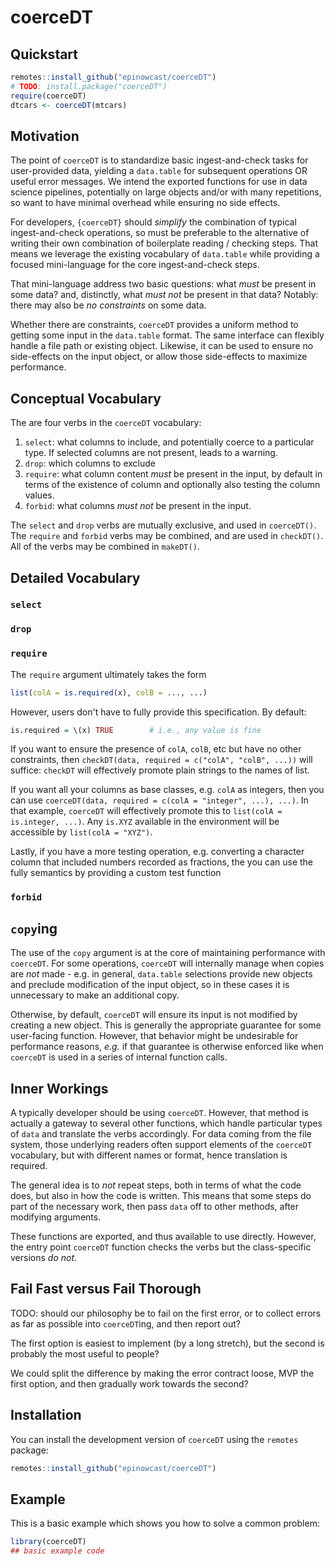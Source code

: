 
# coerceDT

<!-- badges: start -->
<!-- badges: end -->

## Quickstart

```r
remotes::install_github("epinowcast/coerceDT")
# TODO: install.package("coerceDT")
require(coerceDT)
dtcars <- coerceDT(mtcars)
```

## Motivation

The point of `coerceDT` is to standardize basic ingest-and-check tasks for user-provided data, yielding a `data.table` for subsequent operations OR useful error messages. We intend the exported functions for use in data science pipelines, potentially on large objects and/or with many repetitions, so want to have minimal overhead while ensuring no side effects.

For developers, `{coerceDT}` should *simplify* the combination of typical ingest-and-check operations, so must be preferable to the alternative of writing their own combination of boilerplate reading / checking steps. That means we leverage the existing vocabulary of `data.table` while providing a focused mini-language for the core ingest-and-check steps.

That mini-language address two basic questions: what *must* be present in some data? and, distinctly, what *must not* be present in that data? Notably: there may also be *no constraints* on some data.

Whether there are constraints, `coerceDT` provides a uniform method to getting some input in the `data.table` format. The same interface can flexibly handle a file path or existing object. Likewise, it can be used to ensure no side-effects on the input object, or allow those side-effects to maximize performance.

## Conceptual Vocabulary

The are four verbs in the `coerceDT` vocabulary:

 1. `select`: what columns to include, and potentially coerce to a particular type. If selected columns are not present, leads to a warning.
 2. `drop`: which columns to exclude
 3. `require`: what column content *must* be present in the input, by default in terms of the existence of column and optionally also testing the column values.
 4. `forbid`: what columns *must not* be present in the input.

The `select` and `drop` verbs are mutually exclusive, and used in `coerceDT()`. The `require` and `forbid` verbs may be combined, and are used in `checkDT()`.
All of the verbs may be combined in `makeDT()`.

## Detailed Vocabulary

### `select`

### `drop`

### `require`

The `require` argument ultimately takes the form

```r
list(colA = is.required(x), colB = ..., ...)
```

However, users don't have to fully provide this specification. By default:

```r
is.required = \(x) TRUE        # i.e., any value is fine
```

If you want to ensure the presence of `colA`, `colB`, etc but have no other constraints, then `checkDT(data, required = c("colA", "colB", ...))` will suffice: `checkDT` will effectively promote plain strings to the names of list.

If you want all your columns as base classes, e.g. `colA` as integers, then you can use `coerceDT(data, required = c(colA = "integer", ...), ...)`. In that example, `coerceDT` will effectively promote this to `list(colA = is.integer, ...)`. Any `is.XYZ` available in the environment will be accessible by `list(colA = "XYZ")`.

Lastly, if you have a more testing operation, e.g. converting a character column that included numbers recorded as fractions, the you can use the fully semantics by providing a custom test function

### `forbid`

## `copy`ing

The use of the `copy` argument is at the core of maintaining performance with `coerceDT`. For some operations, `coerceDT` will internally manage when copies are *not* made - e.g. in general, `data.table` selections provide new objects and preclude modification of the input object, so in these cases it is unnecessary to make an additional copy.

Otherwise, by default, `coerceDT` will ensure its input is not modified by creating a new object. This is generally the appropriate guarantee for some user-facing function. However, that behavior might be undesirable for performance reasons, _e.g._ if that guarantee is otherwise enforced like when `coerceDT` is used in a series of internal function calls.

## Inner Workings

A typically developer should be using `coerceDT`. However, that method is actually a gateway to several other functions, which handle particular types of `data` and translate the verbs accordingly. For data coming from the file system, those underlying readers often support elements of the `coerceDT` vocabulary, but with different names or format, hence translation is required.

The general idea is to *not* repeat steps, both in terms of what the code does, but also in how the code is written. This means that some steps do part of the necessary work, then pass `data` off to other methods, after modifying arguments.

These functions are exported, and thus available to use directly. However, the entry point `coerceDT` function checks the verbs but the class-specific versions *do not*.

## Fail Fast versus Fail Thorough

TODO: should our philosophy be to fail on the first error, or to collect errors as far as possible into `coerceDT`ing, and then report out?

The first option is easiest to implement (by a long stretch), but the second is probably the most useful to people?

We could split the difference by making the error contract loose, MVP the first option, and then gradually work towards the second?

## Installation

You can install the development version of `coerceDT` using the `remotes` package:

```r
remotes::install_github("epinowcast/coerceDT")
```

## Example

This is a basic example which shows you how to solve a common problem:

``` r
library(coerceDT)
## basic example code
```

